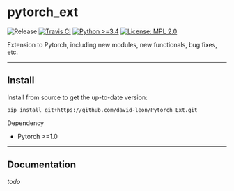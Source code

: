 # pytorch_ext
![Release](https://img.shields.io/badge/Release-0.8.12-brightgreen.svg)
[![Travis CI](https://travis-ci.org/david-leon/Pytorch_Ext.svg?branch=master)](https://travis-ci.org/david-leon/Pytorch_Ext)
[![Python >=3.4](https://img.shields.io/badge/python->=3.4-brightgreen.svg)](https://www.python.org/downloads/release)
[![License: MPL 2.0](https://img.shields.io/badge/license-MPL%202.0-brightgreen.svg)](https://github.com/david-leon/Pytorch_Ext/blob/master/LICENSE)


Extension to Pytorch, including new modules, new functionals, bug fixes, etc.

----

## Install
Install from source to get the up-to-date version:
```
pip install git+https://github.com/david-leon/Pytorch_Ext.git
```
Dependency
* Pytorch >=1.0

----
## Documentation
*todo*



